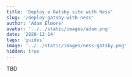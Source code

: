 ```yaml
---
title: 'Deploy a Gatsby site with Ness'
slug: '/deploy-gatsby-with-ness'
author: 'Adam Elmore'
avatar: '../../static/images/adam.png'
date: '2020-12-14'
tags: 'guides'
image: '../../static/images/ness-gatsby.png'
hidden: true
---
```


TBD

